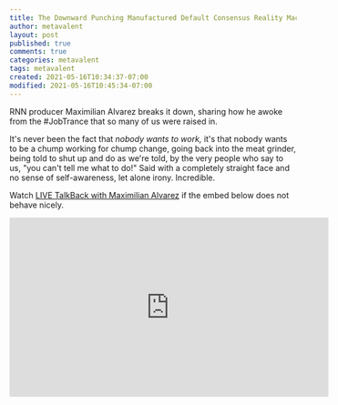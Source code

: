 ```yaml
---
title: The Downward Punching Manufactured Default Consensus Reality Machine
author: metavalent
layout: post
published: true
comments: true
categories: metavalent
tags: metavalent
created: 2021-05-16T10:34:37-07:00
modified: 2021-05-16T10:45:34-07:00
---
```


RNN producer Maximilian Alvarez breaks it down, sharing how he awoke from the #JobTrance that so many of us were raised in.

It's never been the fact that *nobody wants to work,* it's that nobody wants to be a chump working for chump change, going back into the meat grinder, being told to shut up and do as we're told, by the very people who say to us, "you can't tell me what to do!" Said with a completely straight face and no sense of self-awareness, let alone irony. Incredible.

Watch [LIVE TalkBack with Maximilian Alvarez](https://youtu.be/NDfRVFVMgao) if the embed below does not behave nicely. 

<div class="embed-container"><iframe width="560" height="315" src="https://www.youtube.com/embed/NDfRVFVMgao" title="YouTube video player" frameborder="0" allow="accelerometer; autoplay; clipboard-write; encrypted-media; gyroscope; picture-in-picture" allowfullscreen></iframe></div>
